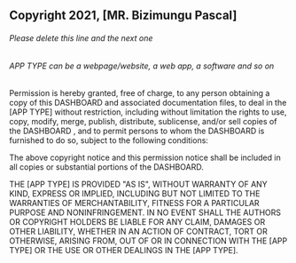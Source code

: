 ## Copyright 2021, [MR. Bizimungu Pascal]

###### Please delete this line and the next one
###### APP TYPE can be a webpage/website, a web app, a software and so on

Permission is hereby granted, free of charge, to any person obtaining a copy of this DASHBOARD and associated documentation files, to deal in the [APP TYPE] without restriction, including without limitation the rights to use, copy, modify, merge, publish, distribute, sublicense, and/or sell copies of the DASHBOARD , and to permit persons to whom the DASHBOARD  is furnished to do so, subject to the following conditions:

The above copyright notice and this permission notice shall be included in all copies or substantial portions of the DASHBOARD.

THE [APP TYPE] IS PROVIDED "AS IS", WITHOUT WARRANTY OF ANY KIND, EXPRESS OR IMPLIED, INCLUDING BUT NOT LIMITED TO THE WARRANTIES OF MERCHANTABILITY, FITNESS FOR A PARTICULAR PURPOSE AND NONINFRINGEMENT. IN NO EVENT SHALL THE AUTHORS OR COPYRIGHT HOLDERS BE LIABLE FOR ANY CLAIM, DAMAGES OR OTHER LIABILITY, WHETHER IN AN ACTION OF CONTRACT, TORT OR OTHERWISE, ARISING FROM, OUT OF OR IN CONNECTION WITH THE [APP TYPE] OR THE USE OR OTHER DEALINGS IN THE [APP TYPE].
